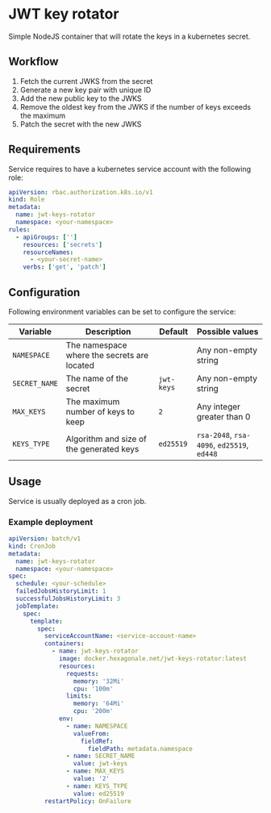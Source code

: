 # JWT key rotator

Simple NodeJS container that will rotate the keys in a kubernetes secret.

## Workflow

1. Fetch the current JWKS from the secret
2. Generate a new key pair with unique ID
3. Add the new public key to the JWKS
4. Remove the oldest key from the JWKS if the number of keys exceeds the maximum
5. Patch the secret with the new JWKS

## Requirements

Service requires to have a kubernetes service account with the following role:

```yaml
apiVersion: rbac.authorization.k8s.io/v1
kind: Role
metadata:
  name: jwt-keys-rotator
  namespace: <your-namespace>
rules:
  - apiGroups: ['']
    resources: ['secrets']
    resourceNames:
      - <your-secret-name>
    verbs: ['get', 'patch']
```

## Configuration

Following environment variables can be set to configure the service:

| Variable      | Description                                 | Default    | Possible values                            |
| ------------- | ------------------------------------------- | ---------- | ------------------------------------------ |
| `NAMESPACE`   | The namespace where the secrets are located |            | Any non-empty string                       |
| `SECRET_NAME` | The name of the secret                      | `jwt-keys` | Any non-empty string                       |
| `MAX_KEYS`    | The maximum number of keys to keep          | `2`        | Any integer greater than 0                 |
| `KEYS_TYPE`   | Algorithm and size of the generated keys    | `ed25519`  | `rsa-2048`, `rsa-4096`, `ed25519`, `ed448` |

## Usage

Service is usually deployed as a cron job.

### Example deployment

```yaml
apiVersion: batch/v1
kind: CronJob
metadata:
  name: jwt-keys-rotator
  namespace: <your-namespace>
spec:
  schedule: <your-schedule>
  failedJobsHistoryLimit: 1
  successfulJobsHistoryLimit: 3
  jobTemplate:
    spec:
      template:
        spec:
          serviceAccountName: <service-account-name>
          containers:
            - name: jwt-keys-rotator
              image: docker.hexagonale.net/jwt-keys-rotator:latest
              resources:
                requests:
                  memory: '32Mi'
                  cpu: '100m'
                limits:
                  memory: '64Mi'
                  cpu: '200m'
              env:
                - name: NAMESPACE
                  valueFrom:
                    fieldRef:
                      fieldPath: metadata.namespace
                - name: SECRET_NAME
                  value: jwt-keys
                - name: MAX_KEYS
                  value: '2'
                - name: KEYS_TYPE
                  value: ed25519
          restartPolicy: OnFailure
```
